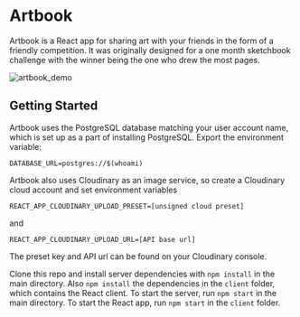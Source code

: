 # Artbook

Artbook is a React app for sharing art with your friends in the form of a friendly competition. It was originally designed for a one month sketchbook challenge with the winner being the one who drew the most pages.

![artbook_demo](https://res.cloudinary.com/aliciaxw/image/upload/v1561756671/Screen_Shot_2019-06-28_at_5.16.51_PM_ndmflp.png)

## Getting Started
Artbook uses the PostgreSQL database matching your user account name, which is set up as a part of installing PostgreSQL. Export the environment variable:

```
DATABASE_URL=postgres://$(whoami)
```

Artbook also uses Cloudinary as an image service, so create a Cloudinary cloud account and set environment variables


```
REACT_APP_CLOUDINARY_UPLOAD_PRESET=[unsigned cloud preset]
```
and
```
REACT_APP_CLOUDINARY_UPLOAD_URL=[API base url]
```

The preset key and API url can be found on your Cloudinary console.

Clone this repo and install server dependencies with `npm install` in the main directory. Also `npm install` the dependencies in the `client` folder, which contains the React client. To start the server, run `npm start` in the main directory. To start the React app, run `npm start` in the `client` folder.
